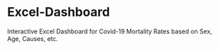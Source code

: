 # Excel-Dashboard
Interactive Excel Dashboard for Covid-19 Mortality Rates based on Sex, Age, Causes, etc.
